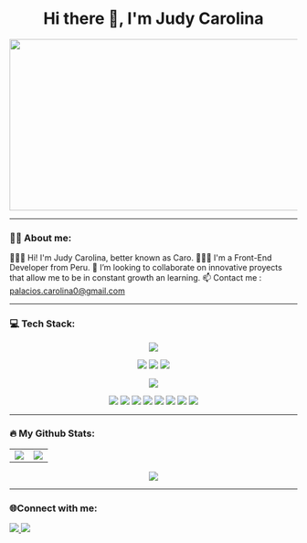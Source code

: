 <h1 align="center">Hi there 👋, I'm Judy Carolina</h1>

<div align="center">
  <img src="https://giphy.com/gifs/scaler-official-computer-laptop-hello-world-hpXdHPfFI5wTABdDx9" width="600" height="300"/>
</div>

---

### :woman_technologist: About me:
<span align="left">
👩🏻‍🦰 Hi! I'm Judy Carolina, better known as Caro.
👩🏻‍💻 I'm a Front-End Developer from Peru.
👯 I’m looking to collaborate on innovative proyects that allow me to be in constant growth an learning.
📫 Contact me : <a href="mailto:palacios.carolia0@gmail.com">palacios.carolina0@gmail.com</a>  
</span>

---

### 💻 Tech Stack:
<div align=center>
<p>
  <img src="https://img.shields.io/badge/javascript-%23323330.svg?style=for-the-badge&logo=javascript&logoColor=%23F7DF1E">
</p>
<p>
  <img src="https://img.shields.io/badge/html5-%23E34F26.svg?style=for-the-badge&logo=html5&logoColor=white">
  <img src="https://img.shields.io/badge/css3-%231572B6.svg?style=for-the-badge&logo=css3&logoColor=white">
  <img src="https://img.shields.io/badge/react-%2320232a.svg?style=for-the-badge&logo=react&logoColor=%2361DAFB">
</p>
<p>
  <img src="https://img.shields.io/badge/Node.js-339933?style=for-the-badge&logo=nodedotjs&logoColor=white">
</p> 
<p>
  <img src="https://img.shields.io/badge/NPM-%23000000.svg?style=for-the-badge&logo=npm&logoColor=white">
  <img src="https://img.shields.io/badge/Git-F05032?style=for-the-badge&logo=git&logoColor=white">
  <img src="https://img.shields.io/badge/GitHub-100000?style=for-the-badge&logo=github&logoColor=white">
  <img src="https://img.shields.io/badge/ESLint-4B3263?style=for-the-badge&logo=eslint&logoColor=white">
  <img src="https://img.shields.io/badge/firebase-%23039BE5.svg?style=for-the-badge&logo=firebase">
  <img src="https://img.shields.io/badge/markdown-%23000000.svg?style=for-the-badge&logo=markdown&logoColor=white">
  <img src="https://img.shields.io/badge/figma-%23F24E1E.svg?style=for-the-badge&logo=figma&logoColor=white">
  <img src="https://img.shields.io/badge/Canva-%2300C4CC.svg?style=for-the-badge&logo=Canva&logoColor=white">
</p>
</div>

---

### :fire: My Github Stats:

 <div align=center>
  <table align=center >
  <tr align=center >
  <td width="48%"  align=center><img src="https://github-readme-stats.vercel.app/api?username=Judypd&theme=tokyonight&count_private=true&showicons=true" /></td>
  <td width="48%" align=center ><img  src="https://github-readme-stats.vercel.app/api/top-langs/?username=Judypd&layout=compact&langs_count=8&theme=tokyonight" />      </td>
  
</table>
  <tr align=center>
  	<td  align=center ><img  src="https://github-readme-streak-stats.herokuapp.com?user=Judypd&theme=tokyonight&hide_border=true" /></td>
  </tr>
 </div>
 
--- 

### 🌐Connect with me:

<p align="center">

<a href = "linkedin.com/in/-carolina-palacios"> <img src="https://img.icons8.com/fluent/48/000000/linkedin.png"/> </a>
<a href = "palacios.carolina0@gmail.com"> <img src="https://img.icons8.com/color/48/000000/gmail-new.png"/> </a>

</p>
